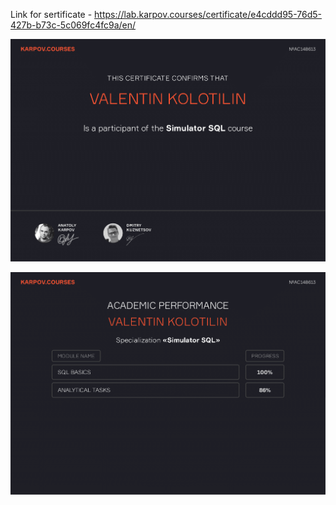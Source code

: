 Link for sertificate - https://lab.karpov.courses/certificate/e4cddd95-76d5-427b-b73c-5c069fc4fc9a/en/

![Course Certificate p. 1](https://github.com/vkolotilin/Completed-Learning/raw/main/Online%20Courses/Karpov%20Courses%20SQL%20Simulator/Karpov%20Courses%20SQL%20Simulator-1.png)

![Course Certificate p. 2](https://github.com/vkolotilin/Completed-Learning/raw/main/Online%20Courses/Karpov%20Courses%20SQL%20Simulator/Karpov%20Courses%20SQL%20Simulator-2.png)

